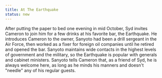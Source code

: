```yaml
---
title: At The Earthquake
status: new
---
```


After putting the paper to bed one evening in mid October, Syd invites
Cameron to join him for a few drinks at his favorite bar, the
Earthquake. He introduces Cameron to the owner, Sanyoto had been a drill
sergeant in the Air Force, then worked as a fixer for foreign oil
companies until he retired and opened the bar. Sanyoto maintains wide
contacts in the highest levels of government and the military, so the
Earthquake is popular with generals and cabinet ministers. Sanyoto tells
Cameron that, as a friend of Syd, he is always welcome here, as long as
he minds his manners and doesn't "needle" any of his regular guests.
